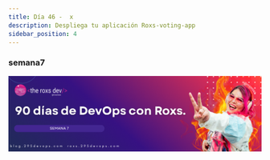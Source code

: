```yaml
---
title: Día 46 -  x
description: Despliega tu aplicación Roxs-voting-app
sidebar_position: 4
---
```


### semana7
![](../../static/images/banner/7.png)